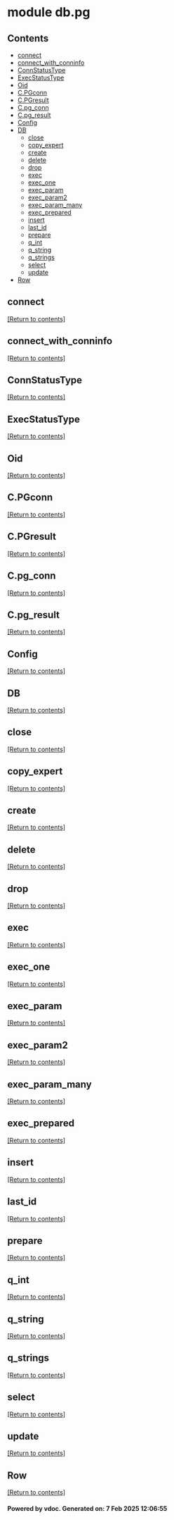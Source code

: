 # module db.pg


## Contents
- [connect](#connect)
- [connect_with_conninfo](#connect_with_conninfo)
- [ConnStatusType](#ConnStatusType)
- [ExecStatusType](#ExecStatusType)
- [Oid](#Oid)
- [C.PGconn](#C.PGconn)
- [C.PGresult](#C.PGresult)
- [C.pg_conn](#C.pg_conn)
- [C.pg_result](#C.pg_result)
- [Config](#Config)
- [DB](#DB)
  - [close](#close)
  - [copy_expert](#copy_expert)
  - [create](#create)
  - [delete](#delete)
  - [drop](#drop)
  - [exec](#exec)
  - [exec_one](#exec_one)
  - [exec_param](#exec_param)
  - [exec_param2](#exec_param2)
  - [exec_param_many](#exec_param_many)
  - [exec_prepared](#exec_prepared)
  - [insert](#insert)
  - [last_id](#last_id)
  - [prepare](#prepare)
  - [q_int](#q_int)
  - [q_string](#q_string)
  - [q_strings](#q_strings)
  - [select](#select)
  - [update](#update)
- [Row](#Row)

## connect
[[Return to contents]](#Contents)

## connect_with_conninfo
[[Return to contents]](#Contents)

## ConnStatusType
[[Return to contents]](#Contents)

## ExecStatusType
[[Return to contents]](#Contents)

## Oid
[[Return to contents]](#Contents)

## C.PGconn
[[Return to contents]](#Contents)

## C.PGresult
[[Return to contents]](#Contents)

## C.pg_conn
[[Return to contents]](#Contents)

## C.pg_result
[[Return to contents]](#Contents)

## Config
[[Return to contents]](#Contents)

## DB
[[Return to contents]](#Contents)

## close
[[Return to contents]](#Contents)

## copy_expert
[[Return to contents]](#Contents)

## create
[[Return to contents]](#Contents)

## delete
[[Return to contents]](#Contents)

## drop
[[Return to contents]](#Contents)

## exec
[[Return to contents]](#Contents)

## exec_one
[[Return to contents]](#Contents)

## exec_param
[[Return to contents]](#Contents)

## exec_param2
[[Return to contents]](#Contents)

## exec_param_many
[[Return to contents]](#Contents)

## exec_prepared
[[Return to contents]](#Contents)

## insert
[[Return to contents]](#Contents)

## last_id
[[Return to contents]](#Contents)

## prepare
[[Return to contents]](#Contents)

## q_int
[[Return to contents]](#Contents)

## q_string
[[Return to contents]](#Contents)

## q_strings
[[Return to contents]](#Contents)

## select
[[Return to contents]](#Contents)

## update
[[Return to contents]](#Contents)

## Row
[[Return to contents]](#Contents)

#### Powered by vdoc. Generated on: 7 Feb 2025 12:06:55

